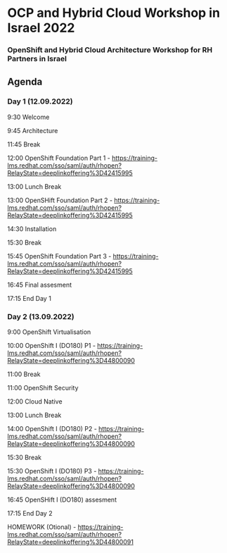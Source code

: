 # OCP and Hybrid Cloud Workshop in Israel 2022
### OpenShift and Hybrid Cloud Architecture Workshop for RH Partners in Israel

## Agenda

### Day 1 (12.09.2022)

9:30	Welcome

9:45	Architecture

11:45	Break

12:00	OpenShift Foundation Part 1 - https://training-lms.redhat.com/sso/saml/auth/rhopen?RelayState=deeplinkoffering%3D42415995 

13:00	Lunch Break

13:00	OpenSHift Foundation Part 2 - https://training-lms.redhat.com/sso/saml/auth/rhopen?RelayState=deeplinkoffering%3D42415995

14:30	Installation

15:30	Break

15:45	OpenShift Foundation Part 3 - https://training-lms.redhat.com/sso/saml/auth/rhopen?RelayState=deeplinkoffering%3D42415995

16:45	Final assesment

17:15	End Day 1

### Day 2 (13.09.2022)

9:00	OpenShift Virtualisation

10:00	OpenShift I (DO180) P1  - https://training-lms.redhat.com/sso/saml/auth/rhopen?RelayState=deeplinkoffering%3D44800090

11:00	Break

11:00	OpenShift Security

12:00	Cloud Native

13:00	Lunch Break

14:00	OpenShift I (DO180) P2  - https://training-lms.redhat.com/sso/saml/auth/rhopen?RelayState=deeplinkoffering%3D44800090

15:30	Break

15:30	OpenShift I (DO180) P3  - https://training-lms.redhat.com/sso/saml/auth/rhopen?RelayState=deeplinkoffering%3D44800090

16:45 OpenSHift I (DO180) assesment

17:15	End Day 2

HOMEWORK (Otional)            - https://training-lms.redhat.com/sso/saml/auth/rhopen?RelayState=deeplinkoffering%3D44800091
